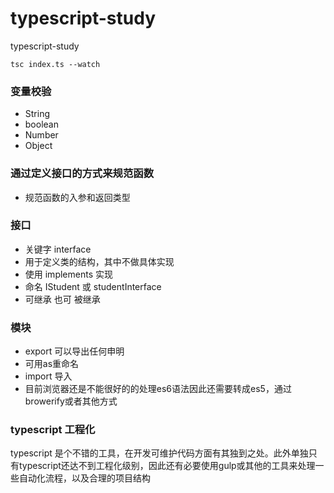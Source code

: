 # typescript-study
typescript-study


```
tsc index.ts --watch
```

###  变量校验

- String
- boolean
- Number
- Object


### 通过定义接口的方式来规范函数

- 规范函数的入参和返回类型

### 接口

- 关键字 interface 
- 用于定义类的结构，其中不做具体实现
- 使用 implements 实现
- 命名 IStudent 或 studentInterface
- 可继承 也可 被继承


### 模块

- export 可以导出任何申明
- 可用as重命名
- import 导入
- 目前浏览器还是不能很好的的处理es6语法因此还需要转成es5，通过browerify或者其他方式

### typescript 工程化

typescript 是个不错的工具，在开发可维护代码方面有其独到之处。此外单独只有typescript还达不到工程化级别，因此还有必要使用gulp或其他的工具来处理一些自动化流程，以及合理的项目结构